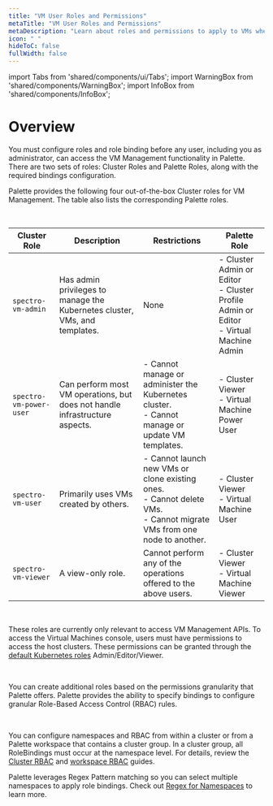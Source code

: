 ```yaml
---
title: "VM User Roles and Permissions"
metaTitle: "VM User Roles and Permissions"
metaDescription: "Learn about roles and permissions to apply to VMs when using Spectro VM Dashboard."
icon: " "
hideToC: false
fullWidth: false
---
```


import Tabs from 'shared/components/ui/Tabs';
import WarningBox from 'shared/components/WarningBox';
import InfoBox from 'shared/components/InfoBox';


# Overview

You must configure roles and role binding before any user, including you as administrator, can access the VM Management functionality in Palette. There are two sets of roles: Cluster Roles and Palette Roles, along with the required bindings configuration.

Palette provides the following four out-of-the-box Cluster roles for VM Management. The table also lists the corresponding Palette roles. 

<br />

| Cluster Role  | Description | Restrictions | Palette Role |
|-----------|-------------|-----------|-----------|
| ``spectro-vm-admin`` | Has admin privileges to manage the Kubernetes cluster, VMs, and templates.| None | - Cluster Admin or Editor<br />- Cluster Profile Admin or Editor<br />- Virtual Machine Admin
| ``spectro-vm-power-user`` | Can perform most VM operations, but does not handle infrastructure aspects. | - Cannot manage or administer the<br />Kubernetes cluster.<br />- Cannot manage or update VM templates. | - Cluster Viewer<br />- Virtual Machine Power User |
| ``spectro-vm-user`` | Primarily uses VMs created by others. | - Cannot launch new VMs or clone existing ones.<br />- Cannot delete VMs.<br />- Cannot migrate VMs from one node to another. | - Cluster Viewer<br />- Virtual Machine User 
| ``spectro-vm-viewer`` | A view-only role. | Cannot perform any of the operations offered to the above users.| - Cluster Viewer<br />- Virtual Machine Viewer


<br />

<WarningBox>

These roles are currently only relevant to access VM Management APIs. To access the Virtual Machines console, users must have permissions to access the host clusters. These permissions can be granted through the [default Kubernetes roles](https://kubernetes.io/docs/reference/access-authn-authz/rbac/#default-roles-and-role-bindings) Admin/Editor/Viewer.

</WarningBox>

<br />

You can create additional roles based on the permissions granularity that Palette offers. Palette provides the ability to specify bindings to configure granular Role-Based Access Control (RBAC) rules.

<br />


You can configure namespaces and RBAC from within a cluster or from a Palette workspace that contains a cluster group. In a cluster group, all RoleBindings must occur at the namespace level. For details, review the [Cluster RBAC](/clusters/cluster-management/cluster-rbac/) and [workspace RBAC](/workspace/#rolebasedaccesscontrol(rbac)) guides.  

Palette leverages Regex Pattern matching so you can select multiple namespaces to apply role bindings. Check out [Regex for Namespaces](/workspace/workload-features) to learn more.

<br />

<br />




